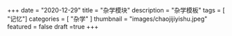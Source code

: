 +++
date = "2020-12-29"
title = "杂学模块"
description = "杂学模板"
tags = [ "记忆"]
categories = [
    "杂学"
]
thumbnail = "images/chaojijiyishu.jpeg"
featured = false
draft =true 
+++




